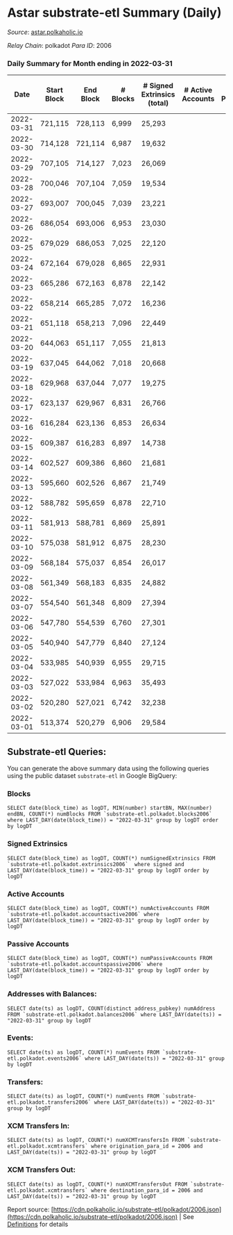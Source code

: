 # Astar substrate-etl Summary (Daily)

_Source_: [astar.polkaholic.io](https://astar.polkaholic.io)

*Relay Chain*: polkadot
*Para ID*: 2006



### Daily Summary for Month ending in 2022-03-31


| Date | Start Block | End Block | # Blocks | # Signed Extrinsics (total) | # Active Accounts | # Passive | # New | # Addresses with Balances | # Events | # Transfers | # XCM Transfers In | # XCM Transfers Out | Issues | 
| ---- | ----------- | --------- | -------- | --------------------------- | ----------------- | --------- | ----- | ------------------------- | -------- | ----------- | ------------------ | ------------------- | ------ |
| 2022-03-31 | 721,115 | 728,113 | 6,999 | 25,293 |  |  |  | 109,624 | 1,421,427 | 29,144 ($35,069,995.79) |   |   |  |
| 2022-03-30 | 714,128 | 721,114 | 6,987 | 19,632 |  |  |  |  | 1,400,354 | 24,380 ($15,752,938.18) |   |   |  |
| 2022-03-29 | 707,105 | 714,127 | 7,023 | 26,069 |  |  |  |  | 1,183,238 | 32,952 ($54,793,096.49) |   |   |  |
| 2022-03-28 | 700,046 | 707,104 | 7,059 | 19,534 |  |  |  |  | 808,170 | 23,789 ($13,418,830.37) |   |   |  |
| 2022-03-27 | 693,007 | 700,045 | 7,039 | 23,221 |  |  |  |  | 241,441 | 22,498 ($4,545,532.48) |   |   |  |
| 2022-03-26 | 686,054 | 693,006 | 6,953 | 23,030 |  |  |  |  | 242,447 | 21,021 ($3,939,620.62) |   |   |  |
| 2022-03-25 | 679,029 | 686,053 | 7,025 | 22,120 |  |  |  |  | 246,385 | 21,389 ($4,165,095.85) |   |   |  |
| 2022-03-24 | 672,164 | 679,028 | 6,865 | 22,931 |  |  |  |  | 260,365 | 21,181 ($13,971,599.07) |   |   |  |
| 2022-03-23 | 665,286 | 672,163 | 6,878 | 22,142 |  |  |  |  | 235,337 | 19,951 ($4,851,420.65) |   |   |  |
| 2022-03-22 | 658,214 | 665,285 | 7,072 | 16,236 |  |  |  |  | 212,744 | 17,372 ($8,897,405.52) |   |   |  |
| 2022-03-21 | 651,118 | 658,213 | 7,096 | 22,449 |  |  |  |  | 240,810 | 21,753 ($9,465,787.22) |   |   |  |
| 2022-03-20 | 644,063 | 651,117 | 7,055 | 21,813 |  |  |  |  | 261,892 | 21,387 ($4,076,157.88) |   |   |  |
| 2022-03-19 | 637,045 | 644,062 | 7,018 | 20,668 |  |  |  |  | 233,175 | 21,271 ($4,614,462.04) |   |   |  |
| 2022-03-18 | 629,968 | 637,044 | 7,077 | 19,275 |  |  |  |  | 235,849 | 18,298 ($6,993,119.52) |   |   |  |
| 2022-03-17 | 623,137 | 629,967 | 6,831 | 26,766 |  |  |  |  | 344,238 | 20,581 ($7,875,181.78) |   |   |  |
| 2022-03-16 | 616,284 | 623,136 | 6,853 | 26,634 |  |  |  |  | 261,598 | 17,519 ($7,129,527.60) |   |   |  |
| 2022-03-15 | 609,387 | 616,283 | 6,897 | 14,738 |  |  |  |  | 211,119 | 16,273 ($5,460,147.15) |   |   |  |
| 2022-03-14 | 602,527 | 609,386 | 6,860 | 21,681 |  |  |  |  | 264,792 | 21,331 ($2,127,411.78) |   |   |  |
| 2022-03-13 | 595,660 | 602,526 | 6,867 | 21,749 |  |  |  |  | 384,045 | 22,133 ($2,773,790.44) |   |   |  |
| 2022-03-12 | 588,782 | 595,659 | 6,878 | 22,710 |  |  |  |  | 324,096 | 25,039 ($3,936,785.34) |   |   |  |
| 2022-03-11 | 581,913 | 588,781 | 6,869 | 25,891 |  |  |  |  | 261,745 | 24,790 ($38,426,148.31) |   |   |  |
| 2022-03-10 | 575,038 | 581,912 | 6,875 | 28,230 |  |  |  |  | 266,714 | 25,382 ($9,837,888.71) |   |   |  |
| 2022-03-09 | 568,184 | 575,037 | 6,854 | 26,017 |  |  |  |  | 269,487 | 27,782 ($36,234,827.64) |   |   |  |
| 2022-03-08 | 561,349 | 568,183 | 6,835 | 24,882 |  |  |  |  | 243,674 | 21,815 ($22,816,588.29) |   |   |  |
| 2022-03-07 | 554,540 | 561,348 | 6,809 | 27,394 |  |  |  |  | 272,928 | 22,370 ($24,096,439.47) |   |   |  |
| 2022-03-06 | 547,780 | 554,539 | 6,760 | 27,301 |  |  |  |  | 252,605 | 21,888 ($5,605,961.94) |   |   |  |
| 2022-03-05 | 540,940 | 547,779 | 6,840 | 27,124 |  |  |  |  | 245,230 | 22,442 ($3,870,577.84) |   |   |  |
| 2022-03-04 | 533,985 | 540,939 | 6,955 | 29,715 |  |  |  |  | 278,571 | 23,793 ($5,668,960.51) |   |   |  |
| 2022-03-03 | 527,022 | 533,984 | 6,963 | 35,493 |  |  |  |  | 400,520 | 37,555 ($12,858,244.21) |   |   |  |
| 2022-03-02 | 520,280 | 527,021 | 6,742 | 32,238 |  |  |  |  | 303,432 | 26,911 ($12,353,980.47) |   |   |  |
| 2022-03-01 | 513,374 | 520,279 | 6,906 | 29,584 |  |  |  |  | 335,648 | 30,094 ($19,663,707.30) |   |   |  |

## Substrate-etl Queries:
You can generate the above summary data using the following queries using the public dataset `substrate-etl` in Google BigQuery:


### Blocks
```
SELECT date(block_time) as logDT, MIN(number) startBN, MAX(number) endBN, COUNT(*) numBlocks FROM `substrate-etl.polkadot.blocks2006`  where LAST_DAY(date(block_time)) = "2022-03-31" group by logDT order by logDT
```


### Signed Extrinsics
```
SELECT date(block_time) as logDT, COUNT(*) numSignedExtrinsics FROM `substrate-etl.polkadot.extrinsics2006`  where signed and LAST_DAY(date(block_time)) = "2022-03-31" group by logDT order by logDT
```


### Active Accounts
```
SELECT date(block_time) as logDT, COUNT(*) numActiveAccounts FROM `substrate-etl.polkadot.accountsactive2006` where LAST_DAY(date(block_time)) = "2022-03-31" group by logDT order by logDT
```


### Passive Accounts
```
SELECT date(block_time) as logDT, COUNT(*) numPassiveAccounts FROM `substrate-etl.polkadot.accountspassive2006` where LAST_DAY(date(block_time)) = "2022-03-31" group by logDT order by logDT
```


### Addresses with Balances:
```
SELECT date(ts) as logDT, COUNT(distinct address_pubkey) numAddress FROM `substrate-etl.polkadot.balances2006` where LAST_DAY(date(ts)) = "2022-03-31" group by logDT
```


### Events:
```
SELECT date(ts) as logDT, COUNT(*) numEvents FROM `substrate-etl.polkadot.events2006` where LAST_DAY(date(ts)) = "2022-03-31" group by logDT
```


### Transfers:
```
SELECT date(ts) as logDT, COUNT(*) numEvents FROM `substrate-etl.polkadot.transfers2006` where LAST_DAY(date(ts)) = "2022-03-31" group by logDT
```


### XCM Transfers In:
```
SELECT date(ts) as logDT, COUNT(*) numXCMTransfersIn FROM `substrate-etl.polkadot.xcmtransfers` where origination_para_id = 2006 and LAST_DAY(date(ts)) = "2022-03-31" group by logDT
```


### XCM Transfers Out:
```
SELECT date(ts) as logDT, COUNT(*) numXCMTransfersOut FROM `substrate-etl.polkadot.xcmtransfers` where destination_para_id = 2006 and LAST_DAY(date(ts)) = "2022-03-31" group by logDT
```



Report source: [https://cdn.polkaholic.io/substrate-etl/polkadot/2006.json](https://cdn.polkaholic.io/substrate-etl/polkadot/2006.json) | See [Definitions](/DEFINITIONS.md) for details
